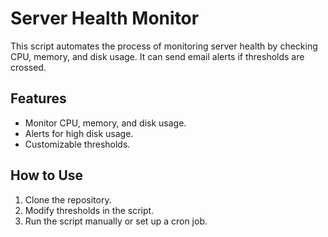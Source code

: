 # Server Health Monitor
This script automates the process of monitoring server health by checking CPU, memory, and disk usage. It can send email alerts if thresholds are crossed.

## Features
- Monitor CPU, memory, and disk usage.
- Alerts for high disk usage.
- Customizable thresholds.

## How to Use
1. Clone the repository.
2. Modify thresholds in the script.
3. Run the script manually or set up a cron job.

